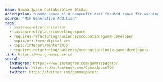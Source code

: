 ```yaml
---
name: Gamma Space Collaborative Studio
description: "Gamma Space is a nonprofit arts-focused space for working, playing and learning about games and interactive digital art."
source: "MCP Generative Addition"
tags:
  - instance-of/organization
  - instance-of/place/coworking-space
  - requires-refactoring/audience/occupation/game-developer
  - topic/art-form/digital-art
  - topic/interest/mentorship
  - requires-refactoring/audience/occupation/indie-game-developers
link: https://www.gammaspace.ca
social:
  instagram: https://www.instagram.com/gammaspaceto/
  facebook: https://www.facebook.com/GammaSpaceTO/
  twitter: https://twitter.com/gammaspaceto
---
```

